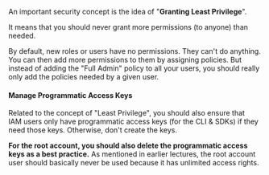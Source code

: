 An important security concept is the idea of "**Granting Least Privilege**".

It means that you should never grant more permissions (to anyone) than needed.

By default, new roles or users have no permissions. They can't do anything. You can then add more permissions to them by assigning policies. But instead of adding the "Full Admin" policy to all your users, you should really only add the policies needed by a given user.

#### Manage Programmatic Access Keys

Related to the concept of "Least Privilege", you should also ensure that IAM users only have programmatic access keys (for the CLI & SDKs) if they need those keys. Otherwise, don't create the keys.

**For the root account, you should also delete the programmatic access keys as a best practice.** As mentioned in earlier lectures, the root account user should basically never be used because it has unlimited access rights.